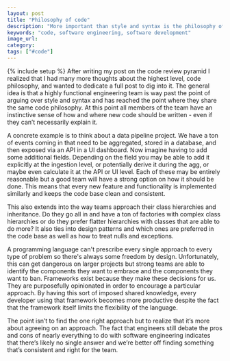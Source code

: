 ```yaml
---
layout: post
title: "Philosophy of code"
description: "More important than style and syntax is the philosophy of code. Strong teams have a shared understanding and it makes them more productive."
keywords: "code, software engineering, software development"
image_url:
category:
tags: ["#code"]
---
```

{% include setup %}
After writing my post on the code review pyramid I realized that I had many more thoughts about the highest level, code philosophy, and wanted to dedicate a full post to dig into it. The general idea is that a highly functional engineering team is way past the point of arguing over style and syntax and has reached the point where they share the same code philosophy. At this point all members of the team have an instinctive sense of how and where new code should be written - even if they can’t necessarily explain it.

A concrete example is to think about a data pipeline project. We have a ton of events coming in that need to be aggregated, stored in a database, and then exposed via an API in a UI dashboard. Now imagine having to add some additional fields. Depending on the field you may be able to add it explicitly at the ingestion level, or potentially derive it during the agg, or maybe even calculate it at the API or UI level. Each of these may be entirely reasonable but a good team will have a strong option on how it should be done. This means that every new feature and functionality is implemented similarly and keeps the code base clean and consistent.

This also extends into the way teams approach their class hierarchies and inheritance. Do they go all in and have a ton of factories with complex class hierarchies or do they prefer flatter hierarchies with classes that are able to do more? It also ties into design patterns and which ones are preferred in the code base as well as how to treat nulls and exceptions.

A programming language can't prescribe every single approach to every type of problem so there's always some freedom by design. Unfortunately, this can get dangerous on larger projects but strong teams are able to identify the components they want to embrace and the components they want to ban. Frameworks exist because they make these decisions for us. They are purposefully opinionated in order to encourage a particular approach. By having this sort of imposed shared knowledge, every developer using that framework becomes more productive despite the fact that the framework itself limits the flexibility of the language.

The point isn’t to find the one right approach but to realize that it’s more about agreeing on an approach. The fact that engineers still debate the pros and cons of nearly everything to do with software engineering indicates that there’s likely no single answer and we’re better off finding something that’s consistent and right for the team.
